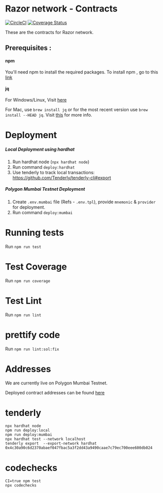 # Razor network - Contracts

[![CircleCI](https://circleci.com/gh/razor-network/contracts/tree/master.svg?style=svg)](https://circleci.com/gh/razor-network/contracts/tree/master)
[![Coverage Status](https://coveralls.io/repos/github/razor-network/contracts/badge.svg?branch=master)](https://coveralls.io/github/razor-network/contracts?branch=master)

These are the contracts for Razor network.

## Prerequisites :
#### npm
You'll need npm to install the required packages.
To install npm , go to this [link](https://www.npmjs.com/get-npm)

#### jq
For Windows/Linux, Visit [here](https://stedolan.github.io/jq/download/)

For Mac, use `brew install jq` or for the most recent version use `brew install --HEAD jq`. Visit [this](https://github.com/stedolan/jq/wiki/Installation) for more info.

# Deployment

##### Local Deployment using hardhat
1. Run hardhat node (`npx hardhat node`)
2. Run command `deploy:hardhat`
3. Use tenderly to track local transactions: https://github.com/Tenderly/tenderly-cli#export

##### Polygon Mumbai Testnet Deployment
1. Create `.env.mumbai` file (Refs - `.env.tpl`), provide `mnemonic` & `provider` for deployment.
2. Run command `deploy:mumbai`

# Running tests
Run `npm run test`

# Test Coverage
Run `npm run coverage`

# Test Lint
Run `npm run lint`

# prettify code
Run `npm run lint:sol:fix`

# Addresses
We are currently live on Polygon Mumbai Testnet.

Deployed contract addresses can be found [here](deployed/mumbai/addresses.json)

# tenderly
```
npx hardhat node
npm run deploy:local
npm run deploy:mumbai
npx hardhat test --network localhost          
tenderly export  --export-network hardhat 0x4c30a90c6d2370abaef047fbac5a3f2dd43a9490caae7c79ec700eee600db024

```

# codechecks
```
CI=true npm test
npx codechecks
``` 
